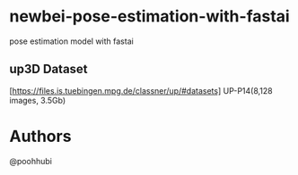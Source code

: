 # newbei-pose-estimation-with-fastai
pose estimation model with fastai

## up3D Dataset
[https://files.is.tuebingen.mpg.de/classner/up/#datasets] UP-P14(8,128 images, 3.5Gb)

# Authors
@poohhubi
